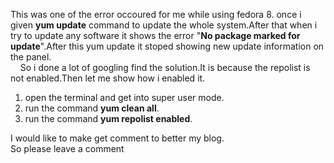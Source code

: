 This was one of the error occoured for me while using fedora 8. once i given **yum update** command to update the whole system.After that when i try to update any software it shows the error "**No package marked for update**".After this yum update it stoped showing new update information on the panel.  
    So i done a lot of googling find the solution.It is because the repolist is not enabled.Then let me show how i enabled it.  
  
1. open the terminal and get into super user mode.  
2. run the command **yum clean all**.  
3. run the command **yum repolist enabled**.  
  
  
I would like to make get comment to better my blog.  
So please leave a comment
